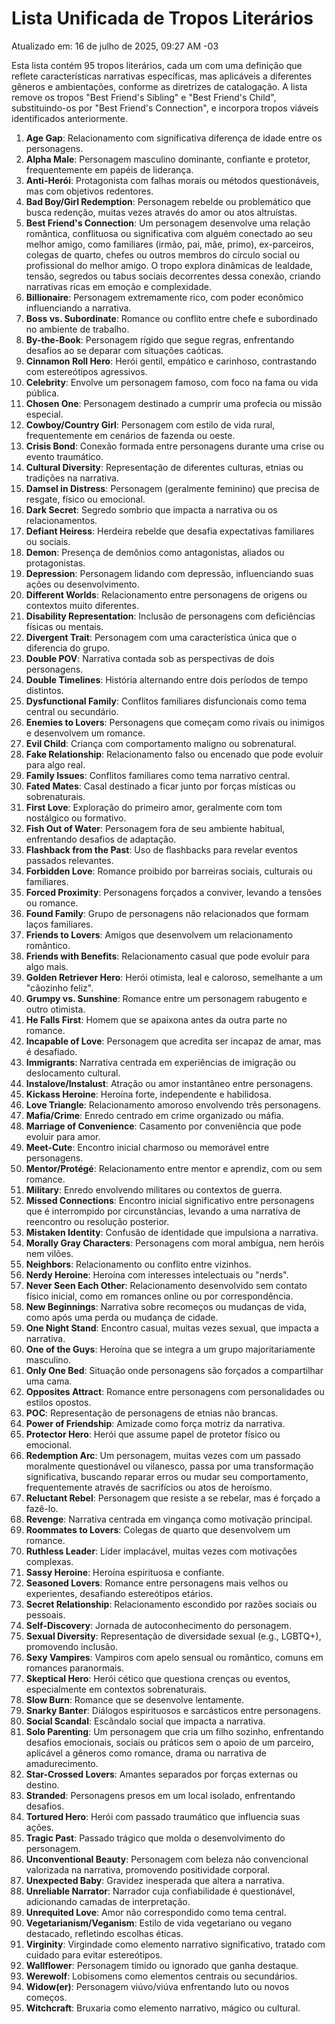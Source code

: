 ﻿# Lista Unificada de Tropos Literários

Atualizado em: 16 de julho de 2025, 09:27 AM -03

Esta lista contém 95 tropos literários, cada um com uma definição que reflete características narrativas específicas, mas aplicáveis a diferentes gêneros e ambientações, conforme as diretrizes de catalogação. A lista remove os tropos "Best Friend's Sibling" e "Best Friend's Child", substituindo-os por "Best Friend's Connection", e incorpora tropos viáveis identificados anteriormente.

1. **Age Gap**: Relacionamento com significativa diferença de idade entre os personagens.
2. **Alpha Male**: Personagem masculino dominante, confiante e protetor, frequentemente em papéis de liderança.
3. **Anti-Herói**: Protagonista com falhas morais ou métodos questionáveis, mas com objetivos redentores.
4. **Bad Boy/Girl Redemption**: Personagem rebelde ou problemático que busca redenção, muitas vezes através do amor ou atos altruístas.
5. **Best Friend's Connection**: Um personagem desenvolve uma relação romântica, conflituosa ou significativa com alguém conectado ao seu melhor amigo, como familiares (irmão, pai, mãe, primo), ex-parceiros, colegas de quarto, chefes ou outros membros do círculo social ou profissional do melhor amigo. O tropo explora dinâmicas de lealdade, tensão, segredos ou tabus sociais decorrentes dessa conexão, criando narrativas ricas em emoção e complexidade.
6. **Billionaire**: Personagem extremamente rico, com poder econômico influenciando a narrativa.
7. **Boss vs. Subordinate**: Romance ou conflito entre chefe e subordinado no ambiente de trabalho.
8. **By-the-Book**: Personagem rígido que segue regras, enfrentando desafios ao se deparar com situações caóticas.
9. **Cinnamon Roll Hero**: Herói gentil, empático e carinhoso, contrastando com estereótipos agressivos.
10. **Celebrity**: Envolve um personagem famoso, com foco na fama ou vida pública.
11. **Chosen One**: Personagem destinado a cumprir uma profecia ou missão especial.
12. **Cowboy/Country Girl**: Personagem com estilo de vida rural, frequentemente em cenários de fazenda ou oeste.
13. **Crisis Bond**: Conexão formada entre personagens durante uma crise ou evento traumático.
14. **Cultural Diversity**: Representação de diferentes culturas, etnias ou tradições na narrativa.
15. **Damsel in Distress**: Personagem (geralmente feminino) que precisa de resgate, físico ou emocional.
16. **Dark Secret**: Segredo sombrio que impacta a narrativa ou os relacionamentos.
17. **Defiant Heiress**: Herdeira rebelde que desafia expectativas familiares ou sociais.
18. **Demon**: Presença de demônios como antagonistas, aliados ou protagonistas.
19. **Depression**: Personagem lidando com depressão, influenciando suas ações ou desenvolvimento.
20. **Different Worlds**: Relacionamento entre personagens de origens ou contextos muito diferentes.
21. **Disability Representation**: Inclusão de personagens com deficiências físicas ou mentais.
22. **Divergent Trait**: Personagem com uma característica única que o diferencia do grupo.
23. **Double POV**: Narrativa contada sob as perspectivas de dois personagens.
24. **Double Timelines**: História alternando entre dois períodos de tempo distintos.
25. **Dysfunctional Family**: Conflitos familiares disfuncionais como tema central ou secundário.
26. **Enemies to Lovers**: Personagens que começam como rivais ou inimigos e desenvolvem um romance.
27. **Evil Child**: Criança com comportamento maligno ou sobrenatural.
28. **Fake Relationship**: Relacionamento falso ou encenado que pode evoluir para algo real.
29. **Family Issues**: Conflitos familiares como tema narrativo central.
30. **Fated Mates**: Casal destinado a ficar junto por forças místicas ou sobrenaturais.
31. **First Love**: Exploração do primeiro amor, geralmente com tom nostálgico ou formativo.
32. **Fish Out of Water**: Personagem fora de seu ambiente habitual, enfrentando desafios de adaptação.
33. **Flashback from the Past**: Uso de flashbacks para revelar eventos passados relevantes.
34. **Forbidden Love**: Romance proibido por barreiras sociais, culturais ou familiares.
35. **Forced Proximity**: Personagens forçados a conviver, levando a tensões ou romance.
36. **Found Family**: Grupo de personagens não relacionados que formam laços familiares.
37. **Friends to Lovers**: Amigos que desenvolvem um relacionamento romântico.
38. **Friends with Benefits**: Relacionamento casual que pode evoluir para algo mais.
39. **Golden Retriever Hero**: Herói otimista, leal e caloroso, semelhante a um "cãozinho feliz".
40. **Grumpy vs. Sunshine**: Romance entre um personagem rabugento e outro otimista.
41. **He Falls First**: Homem que se apaixona antes da outra parte no romance.
42. **Incapable of Love**: Personagem que acredita ser incapaz de amar, mas é desafiado.
43. **Immigrants**: Narrativa centrada em experiências de imigração ou deslocamento cultural.
44. **Instalove/Instalust**: Atração ou amor instantâneo entre personagens.
45. **Kickass Heroine**: Heroína forte, independente e habilidosa.
46. **Love Triangle**: Relacionamento amoroso envolvendo três personagens.
47. **Mafia/Crime**: Enredo centrado em crime organizado ou máfia.
48. **Marriage of Convenience**: Casamento por conveniência que pode evoluir para amor.
49. **Meet-Cute**: Encontro inicial charmoso ou memorável entre personagens.
50. **Mentor/Protégé**: Relacionamento entre mentor e aprendiz, com ou sem romance.
51. **Military**: Enredo envolvendo militares ou contextos de guerra.
52. **Missed Connections**: Encontro inicial significativo entre personagens que é interrompido por circunstâncias, levando a uma narrativa de reencontro ou resolução posterior.
53. **Mistaken Identity**: Confusão de identidade que impulsiona a narrativa.
54. **Morally Gray Characters**: Personagens com moral ambígua, nem heróis nem vilões.
55. **Neighbors**: Relacionamento ou conflito entre vizinhos.
56. **Nerdy Heroine**: Heroína com interesses intelectuais ou "nerds".
57. **Never Seen Each Other**: Relacionamento desenvolvido sem contato físico inicial, como em romances online ou por correspondência.
58. **New Beginnings**: Narrativa sobre recomeços ou mudanças de vida, como após uma perda ou mudança de cidade.
59. **One Night Stand**: Encontro casual, muitas vezes sexual, que impacta a narrativa.
60. **One of the Guys**: Heroína que se integra a um grupo majoritariamente masculino.
61. **Only One Bed**: Situação onde personagens são forçados a compartilhar uma cama.
62. **Opposites Attract**: Romance entre personagens com personalidades ou estilos opostos.
63. **POC**: Representação de personagens de etnias não brancas.
64. **Power of Friendship**: Amizade como força motriz da narrativa.
65. **Protector Hero**: Herói que assume papel de protetor físico ou emocional.
66. **Redemption Arc**: Um personagem, muitas vezes com um passado moralmente questionável ou vilanesco, passa por uma transformação significativa, buscando reparar erros ou mudar seu comportamento, frequentemente através de sacrifícios ou atos de heroísmo.
67. **Reluctant Rebel**: Personagem que resiste a se rebelar, mas é forçado a fazê-lo.
68. **Revenge**: Narrativa centrada em vingança como motivação principal.
69. **Roommates to Lovers**: Colegas de quarto que desenvolvem um romance.
70. **Ruthless Leader**: Líder implacável, muitas vezes com motivações complexas.
71. **Sassy Heroine**: Heroína espirituosa e confiante.
72. **Seasoned Lovers**: Romance entre personagens mais velhos ou experientes, desafiando estereótipos etários.
73. **Secret Relationship**: Relacionamento escondido por razões sociais ou pessoais.
74. **Self-Discovery**: Jornada de autoconhecimento do personagem.
75. **Sexual Diversity**: Representação de diversidade sexual (e.g., LGBTQ+), promovendo inclusão.
76. **Sexy Vampires**: Vampiros com apelo sensual ou romântico, comuns em romances paranormais.
77. **Skeptical Hero**: Herói cético que questiona crenças ou eventos, especialmente em contextos sobrenaturais.
78. **Slow Burn**: Romance que se desenvolve lentamente.
79. **Snarky Banter**: Diálogos espirituosos e sarcásticos entre personagens.
80. **Social Scandal**: Escândalo social que impacta a narrativa.
81. **Solo Parenting**: Um personagem que cria um filho sozinho, enfrentando desafios emocionais, sociais ou práticos sem o apoio de um parceiro, aplicável a gêneros como romance, drama ou narrativa de amadurecimento.
82. **Star-Crossed Lovers**: Amantes separados por forças externas ou destino.
83. **Stranded**: Personagens presos em um local isolado, enfrentando desafios.
84. **Tortured Hero**: Herói com passado traumático que influencia suas ações.
85. **Tragic Past**: Passado trágico que molda o desenvolvimento do personagem.
86. **Unconventional Beauty**: Personagem com beleza não convencional valorizada na narrativa, promovendo positividade corporal.
87. **Unexpected Baby**: Gravidez inesperada que altera a narrativa.
88. **Unreliable Narrator**: Narrador cuja confiabilidade é questionável, adicionando camadas de interpretação.
89. **Unrequited Love**: Amor não correspondido como tema central.
90. **Vegetarianism/Veganism**: Estilo de vida vegetariano ou vegano destacado, refletindo escolhas éticas.
91. **Virginity**: Virgindade como elemento narrativo significativo, tratado com cuidado para evitar estereótipos.
92. **Wallflower**: Personagem tímido ou ignorado que ganha destaque.
93. **Werewolf**: Lobisomens como elementos centrais ou secundários.
94. **Widow(er)**: Personagem viúvo/viúva enfrentando luto ou novos começos.
95. **Witchcraft**: Bruxaria como elemento narrativo, mágico ou cultural.